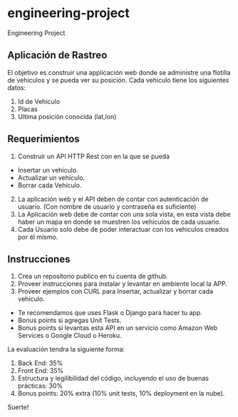 # engineering-project
Engineering Project

## Aplicación de Rastreo

El objetivo es construir una applicación web donde se administre una flotilla de vehiculos y se pueda ver su posición.
Cada vehiculo tiene los siguientes datos:

1. Id de Vehiculo
2. Placas
3. Ultima posición conocida (lat,lon)

## Requerimientos

1. Construir un API HTTP Rest con  en la que se pueda 
 - Insertar un vehiculo.
 - Actualizar un vehiculo.
 - Borrar cada Vehículo.
2. La aplicación web y el API deben de contar con autenticación de usuario. (Con nombre de usuario y contraseña es suficiente)
3. La Aplicación web debe de contar con una sola vista, en esta vista debe haber un mapa en donde se muestren los vehiculos de cada usuario.
4. Cada Usuario solo debe de poder interactuar con los vehiculos creados por él mismo.

## Instrucciones

1. Crea un repositorio publico en tu cuenta de github.
2. Proveer instrucciones para instalar y levantar en ambiente local la APP.
3. Proveer ejemplos con CURL  para Insertar, actualizar y borrar cada vehículo.

 - Te recomendamos que uses Flask o Django para hacer tu app. 
 - Bonus points si agregas Unit Tests. 
 - Bonus points si levantas esta API en un servicio como Amazon Web Services o Google Cloud o Heroku. 

La evaluación tendra la siguiente forma:

1. Back End: 35%
2. Front End: 35%
3. Estructura y legilibilidad del código, incluyendo el uso de buenas prácticas: 30%
4. Bonus points: 20% extra (10% unit tests, 10% deployment en la nube).

Suerte! 
